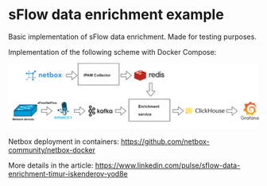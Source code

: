 # sFlow data enrichment example

Basic implementation of sFlow data enrichment.
Made for testing purposes.

Implementation of the following scheme with Docker Compose:

![alt text](./img.png)

Netbox deployment in containers: https://github.com/netbox-community/netbox-docker

More details in the article: https://www.linkedin.com/pulse/sflow-data-enrichment-timur-iskenderov-yod8e
